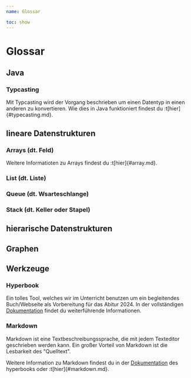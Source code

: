 ```yaml
---
name: Glossar

toc: show
---
```


# Glossar
## Java
### Typcasting
Mit Typcasting wird der Vorgang beschrieben um einen Datentyp in einen anderen zu konvertieren. Wie dies in Java funktioniert findest du :t[hier]{#typecasting.md}.
## lineare Datenstrukturen

### Arrays (dt. Feld)
Weitere Informatioten zu Arrays findest du :t[hier]{#array.md}.

### List (dt. Liste)

### Queue (dt. Wsarteschlange)

### Stack (dt. Keller oder Stapel)

## hierarische Datenstrukturen

## Graphen

## Werkzeuge

### Hyperbook
Ein tolles Tool, welches wir im Unterricht benutzen um ein begleitendes Buch/Webseite als Vorbereitung für das Abitur 2024. In der vollständigen [Dokumentation](https://hyperbook.openpatch.org) findet du weiterführende Informationen.

### Markdown
Markdown ist eine Textbeschreibungssprache, die mit jedem Texteditor geschrieben werden kann. Ein großer Vorteil von Markdown ist die Lesbarkeit des "Quelltext". 

Weitere Information zu Markdown findest du in der [Dokumentation](https://hyperbook.openpatch.org) des hyperbooks oder :t[hier]{#markdown.md}. 



